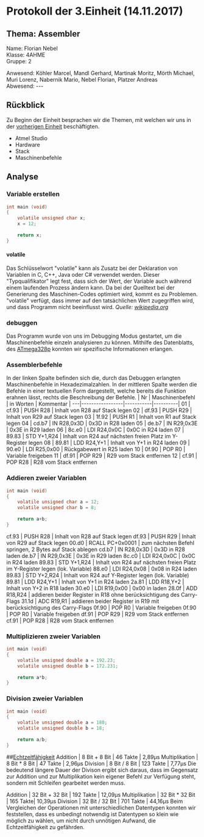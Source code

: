 # Protokoll der 3.Einheit (14.11.2017)

## Thema: Assembler

Name:     Florian Nebel  
Klasse:   4AHME  
Gruppe:   2  

Anwesend: Köhler Marcel, Mandl Gerhard, Martinak Moritz, Mörth Michael, Muri Lorenz, Nabernik Mario, Nebel Florian, Platzer Andreas  
Abwesend: ---

## Rückblick

Zu Beginn der Einheit besprachen wir die Themen, mit welchen wir uns in der [vorherigen Einheit](https://github.com/HTLMechatronics/m14-la1-sx/blob/nebflm14/nebflm14/Protokoll2.md) beschäftigten.
* Atmel Studio
* Hardware
* Stack
* Maschinenbefehle

## Analyse
### Variable erstellen
```c
int main (void)
{
	volatile unsigned char x;
	x = 12;
	
	return x;
}
```

#### volatile
Das Schlüsselwort "volatile" kann als Zusatz bei der Deklaration von Variablen in C, C++, Java oder C# verwendet werden. Dieser "Typqualifikator" legt fest, dass sich der Wert, der Variable auch während einem laufenden Prozess ändern kann. Da bei der Quelltext bei der Generierung des Maschinen-Codes optimiert wird, kommt es zu Problemen. "volatile" verfügt, dass immer auf den tatsächlichen Wert zugegriffen wird, und dass Programm nicht beeinflusst wird.
*Quelle: [wikipedia.org](https://de.wikipedia.org/wiki/Volatile_(Informatik))*

### debuggen
Das Programm wurde von uns im Debugging Modus gestartet, um die Maschinenbefehle einzeln analysieren zu können. Mithilfe des Datenblatts, des [ATmega328p](http://www.atmel.com/Images/Atmel-42735-8-bit-AVR-Microcontroller-ATmega328-328P_Datasheet.pdf) konnten wir spezifische Informationen erlangen.

### Assemblerbefehle
In der linken Spalte befinden sich die, durch das Debuggen erlangten Maschinenbefehle in Hexadezimalzahlen. In der mittleren Spalte werden die Befehle in einer textuellen Form dargestellt, welche bereits die Funktion erahnen lässt, rechts die Beschreibung der Befehle.
| Nr | Maschinenbefehl | in Worten | Kommentar |
---|-----------------|-----------|----------|
01 | cf.93 | PUSH R28 | Inhalt von R28 auf Stack legen
02 | df.93 | PUSH R29 | Inhalt von R29 auf Stack legen
03 | 1f.92 | PUSH R1 | Inhalt von R1 auf Stack legen
04 | cd.b7 | IN R28,0x3D | 0x3D in R28 laden
05 | de.b7 | IN R29,0x3E | 0x3E in R29 laden
06 | 8c.e0 | LDI R24,0x0C | 0x0C in R24 laden
07 | 89.83 | STD Y+1,R24 | Inhalt von R24 auf nächsten freien Platz im Y-Register legen
08 | 89.81 | LDD R24,Y+1 | Inhalt von Y+1 in R24 laden
09 | 90.e0 | LDI R25,0x00 | Rückgabewert in R25 laden
10 | 0f.90 | POP R0 | Variable freigeben
11 | df.91 | POP R29 | R29 vom Stack entfernen
12 | cf.91 | POP R28 | R28 vom Stack entfernen

### Addieren zweier Variablen
```c
int main (void)
{
	volatile unsigned char a = 12;
	volatile unsigned char b = 8;
	
	return a+b;
}
```

cf.93 | PUSH R28 | Inhalt von R28 auf Stack legen
df.93 | PUSH R29 | Inhalt von R29 auf Stack legen
00.d0 | RCALL PC+0x0001 | zum nächsten Befehl springen, 2 Bytes auf Stack ablegen
cd.b7 | IN R28,0x3D | 0x3D in R28 laden
de.b7 | IN R29,0x3E | 0x3E in R29 laden
8c.c0 | LDI R24,0x0C | 0x0C in R24 laden
89.83 | STD Y+1,R24 | Inhalt von R24 auf nächsten freien Platz im Y-Register legen (lok. Variable)
88.e0 | LDI R24,0x08 | 0x08 in R24 laden
89.83 | STD Y+2,R24 | Inhalt von R24 auf Y-Register legen (lok. Variable)
89.81 | LDD R24,Y+1 | Inhalt von Y+1 in R24 laden
2a.81 | LDD R18,Y+2 | Inhalt von Y+2 in R18 laden
30.e0 | LDI R19,0x00 | 0x00 in laden
28.0f | ADD R18,R24 | addieren beider Register in R18 ohne berücksichtigung des Carry-Flags
31.1d | ADC R19,R1 | addieren beider Register in R19 mit berücksichtigung des Carry-Flags
0f.90 | POP R0 | Variable freigeben
0f.90 | POP R0 | Variable freigeben
df.91 | POP R29 | R29 vom Stack entfernen
cf.91 | POP R28 | R28 vom Stack entfernen


### Multiplizieren zweier Variablen
```c
int main (void)
{
	volatile unsigned double a = 192.23;
	volatile unsigned double b = 172.231;
	
	return a*b;
}
```
### Division zweier Variablen
```c
int main (void)
{
	volatile unsigned double a = 180;
	volatile unsigned double b = 18;
	
	return a/b;
}
```

##[Echtzeitfähigkeit](https://de.wikipedia.org/wiki/Echtzeitsystem)
Addition | 8 Bit + 8 Bit | 46 Takte | 2,89µs
Multiplikation | 8 Bit * 8 Bit | 47 Takte | 2,96µs
Division | 8 Bit / 8 Bit | 123 Takte | 7,77µs
Die bedeutend längere Dauer der Divison ergibt sich daraus, dass im Gegensatz zur Addition und zur Multiplikation kein eigener Befehl zur Verfügung steht, sondern mit Schleifen gearbeitet werden muss.

Addition | 32 Bit + 32 Bit | 192 Takte | 12,09µs
Multiplikation | 32 Bit * 32 Bit | 165 Takte| 10,39µs
Division | 32 Bit / 32 Bit | 701 Takte | 44,16µs
Beim Vergleichen der Operationen mit unterschiedlichen Datentypen konnten wir feststellen, dass es unbedingt notwendig ist Datentypen so klein wie möglich zu wählen, um nicht durch unnötigen Aufwand, die Echtzeitfähigkeit zu gefährden.
